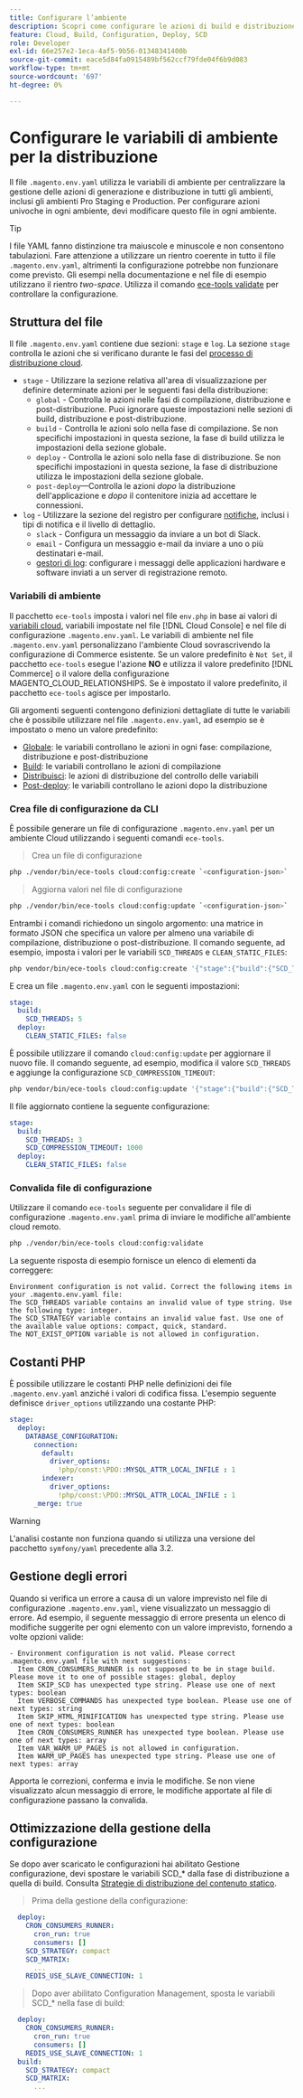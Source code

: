 ```yaml
---
title: Configurare l’ambiente
description: Scopri come configurare le azioni di build e distribuzione in tutti gli ambienti dell’infrastruttura cloud di Commerce, inclusi Pro Staging e Production, utilizzando le variabili di ambiente.
feature: Cloud, Build, Configuration, Deploy, SCD
role: Developer
exl-id: 66e257e2-1eca-4af5-9b56-01348341400b
source-git-commit: eace5d84fa0915489bf562ccf79fde04f6b9d083
workflow-type: tm+mt
source-wordcount: '697'
ht-degree: 0%

---
```


# Configurare le variabili di ambiente per la distribuzione

Il file `.magento.env.yaml` utilizza le variabili di ambiente per centralizzare la gestione delle azioni di generazione e distribuzione in tutti gli ambienti, inclusi gli ambienti Pro Staging e Production. Per configurare azioni univoche in ogni ambiente, devi modificare questo file in ogni ambiente.

>[!TIP]
>
>I file YAML fanno distinzione tra maiuscole e minuscole e non consentono tabulazioni. Fare attenzione a utilizzare un rientro coerente in tutto il file `.magento.env.yaml`, altrimenti la configurazione potrebbe non funzionare come previsto. Gli esempi nella documentazione e nel file di esempio utilizzano il rientro _two-space_. Utilizza il comando [ece-tools validate](#validate-configuration-file) per controllare la configurazione.

## Struttura del file

Il file `.magento.env.yaml` contiene due sezioni: `stage` e `log`. La sezione `stage` controlla le azioni che si verificano durante le fasi del [processo di distribuzione cloud](../deploy/process.md).

- `stage` - Utilizzare la sezione relativa all&#39;area di visualizzazione per definire determinate azioni per le seguenti fasi della distribuzione:
   - `global` - Controlla le azioni nelle fasi di compilazione, distribuzione e post-distribuzione. Puoi ignorare queste impostazioni nelle sezioni di build, distribuzione e post-distribuzione.
   - `build` - Controlla le azioni solo nella fase di compilazione. Se non specifichi impostazioni in questa sezione, la fase di build utilizza le impostazioni della sezione globale.
   - `deploy` - Controlla le azioni solo nella fase di distribuzione. Se non specifichi impostazioni in questa sezione, la fase di distribuzione utilizza le impostazioni della sezione globale.
   - `post-deploy`—Controlla le azioni _dopo_ la distribuzione dell&#39;applicazione e _dopo_ il contenitore inizia ad accettare le connessioni.
- `log` - Utilizzare la sezione del registro per configurare [notifiche](set-up-notifications.md), inclusi i tipi di notifica e il livello di dettaglio.
   - `slack` - Configura un messaggio da inviare a un bot di Slack.
   - `email` - Configura un messaggio e-mail da inviare a uno o più destinatari e-mail.
   - [gestori di log](log-handlers.md): configurare i messaggi delle applicazioni hardware e software inviati a un server di registrazione remoto.

### Variabili di ambiente

Il pacchetto `ece-tools` imposta i valori nel file `env.php` in base ai valori di [variabili cloud](variables-cloud.md), variabili impostate nel file [!DNL Cloud Console] e nel file di configurazione `.magento.env.yaml`. Le variabili di ambiente nel file `.magento.env.yaml` personalizzano l&#39;ambiente Cloud sovrascrivendo la configurazione di Commerce esistente. Se un valore predefinito è `Not Set`, il pacchetto `ece-tools` esegue l&#39;azione **NO** e utilizza il valore predefinito [!DNL Commerce] o il valore della configurazione MAGENTO_CLOUD_RELATIONSHIPS. Se è impostato il valore predefinito, il pacchetto `ece-tools` agisce per impostarlo.

Gli argomenti seguenti contengono definizioni dettagliate di tutte le variabili che è possibile utilizzare nel file `.magento.env.yaml`, ad esempio se è impostato o meno un valore predefinito:

- [Globale](variables-global.md): le variabili controllano le azioni in ogni fase: compilazione, distribuzione e post-distribuzione
- [Build](variables-build.md): le variabili controllano le azioni di compilazione
- [Distribuisci](variables-deploy.md): le azioni di distribuzione del controllo delle variabili
- [Post-deploy](variables-post-deploy.md): le variabili controllano le azioni dopo la distribuzione

### Crea file di configurazione da CLI

È possibile generare un file di configurazione `.magento.env.yaml` per un ambiente Cloud utilizzando i seguenti comandi `ece-tools`.

>Crea un file di configurazione

```bash
php ./vendor/bin/ece-tools cloud:config:create `<configuration-json>`
```

>Aggiorna valori nel file di configurazione

```bash
php ./vendor/bin/ece-tools cloud:config:update `<configuration-json>`
```

Entrambi i comandi richiedono un singolo argomento: una matrice in formato JSON che specifica un valore per almeno una variabile di compilazione, distribuzione o post-distribuzione. Il comando seguente, ad esempio, imposta i valori per le variabili `SCD_THREADS` e `CLEAN_STATIC_FILES`:

```bash
php vendor/bin/ece-tools cloud:config:create '{"stage":{"build":{"SCD_THREADS":5}, "deploy":{"CLEAN_STATIC_FILES":false}}}'
```

E crea un file `.magento.env.yaml` con le seguenti impostazioni:

```yaml
stage:
  build:
    SCD_THREADS: 5
  deploy:
    CLEAN_STATIC_FILES: false
```

È possibile utilizzare il comando `cloud:config:update` per aggiornare il nuovo file. Il comando seguente, ad esempio, modifica il valore `SCD_THREADS` e aggiunge la configurazione `SCD_COMPRESSION_TIMEOUT`:

```bash
php vendor/bin/ece-tools cloud:config:update '{"stage":{"build":{"SCD_THREADS":3, "SCD_COMPRESSION_TIMEOUT":1000}}}'
```

Il file aggiornato contiene la seguente configurazione:

```yaml
stage:
  build:
    SCD_THREADS: 3
    SCD_COMPRESSION_TIMEOUT: 1000
  deploy:
    CLEAN_STATIC_FILES: false
```

### Convalida file di configurazione

Utilizzare il comando `ece-tools` seguente per convalidare il file di configurazione `.magento.env.yaml` prima di inviare le modifiche all&#39;ambiente cloud remoto.

```bash
php ./vendor/bin/ece-tools cloud:config:validate
```

La seguente risposta di esempio fornisce un elenco di elementi da correggere:

```terminal
Environment configuration is not valid. Correct the following items in your .magento.env.yaml file:
The SCD_THREADS variable contains an invalid value of type string. Use the following type: integer.
The SCD_STRATEGY variable contains an invalid value fast. Use one of the available value options: compact, quick, standard.
The NOT_EXIST_OPTION variable is not allowed in configuration.
```

## Costanti PHP

È possibile utilizzare le costanti PHP nelle definizioni dei file `.magento.env.yaml` anziché i valori di codifica fissa. L&#39;esempio seguente definisce `driver_options` utilizzando una costante PHP:

```yaml
stage:
  deploy:
    DATABASE_CONFIGURATION:
      connection:
        default:
          driver_options:
            !php/const:\PDO::MYSQL_ATTR_LOCAL_INFILE : 1
        indexer:
          driver_options:
            !php/const:\PDO::MYSQL_ATTR_LOCAL_INFILE : 1
      _merge: true
```

>[!WARNING]
>
>L&#39;analisi costante non funziona quando si utilizza una versione del pacchetto `symfony/yaml` precedente alla 3.2.

## Gestione degli errori

Quando si verifica un errore a causa di un valore imprevisto nel file di configurazione `.magento.env.yaml`, viene visualizzato un messaggio di errore. Ad esempio, il seguente messaggio di errore presenta un elenco di modifiche suggerite per ogni elemento con un valore imprevisto, fornendo a volte opzioni valide:

```terminal
- Environment configuration is not valid. Please correct .magento.env.yaml file with next suggestions:
  Item CRON_CONSUMERS_RUNNER is not supposed to be in stage build. Please move it to one of possible stages: global, deploy
  Item SKIP_SCD has unexpected type string. Please use one of next types: boolean
  Item VERBOSE_COMMANDS has unexpected type boolean. Please use one of next types: string
  Item SKIP_HTML_MINIFICATION has unexpected type string. Please use one of next types: boolean
  Item CRON_CONSUMERS_RUNNER has unexpected type boolean. Please use one of next types: array
  Item VAR_WARM_UP_PAGES is not allowed in configuration.
  Item WARM_UP_PAGES has unexpected type string. Please use one of next types: array
```

Apporta le correzioni, conferma e invia le modifiche. Se non viene visualizzato alcun messaggio di errore, le modifiche apportate al file di configurazione passano la convalida.

## Ottimizzazione della gestione della configurazione

Se dopo aver scaricato le configurazioni hai abilitato Gestione configurazione, devi spostare le variabili SCD_* dalla fase di distribuzione a quella di build. Consulta [Strategie di distribuzione del contenuto statico](../deploy/static-content.md).

>Prima della gestione della configurazione:

```yaml
  deploy:
    CRON_CONSUMERS_RUNNER:
      cron_run: true
      consumers: []
    SCD_STRATEGY: compact
    SCD_MATRIX:
      ...
    REDIS_USE_SLAVE_CONNECTION: 1
```

>Dopo aver abilitato Configuration Management, sposta le variabili SCD_* nella fase di build:

```yaml
  deploy:
    CRON_CONSUMERS_RUNNER:
      cron_run: true
      consumers: []
    REDIS_USE_SLAVE_CONNECTION: 1
  build:
    SCD_STRATEGY: compact
    SCD_MATRIX:
      ...
```
